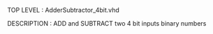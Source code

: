 
TOP LEVEL : AdderSubtractor_4bit.vhd

DESCRIPTION : ADD and SUBTRACT two 4 bit inputs binary numbers
